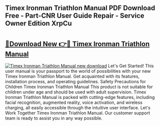 ## Timex Ironman Triathlon Manual PDF Download Free - Part-CNR User Guide Repair - Service Owner Edition XrpCu

# <h2><a href="http://bc44007.oget.top/?id=Timex+Ironman+Triathlon+Manual">🔗Download New 👉🔴 Timex Ironman Triathlon Manual</a></h2>

[![Timex Ironman Triathlon Manual new download](https://i.imgur.com/5g1atiW.png)](http://bc44007.oget.top/?id=Timex+Ironman+Triathlon+Manual)
Let's Get Started! This user manual is your passport to the world of possibilities with your new Timex Ironman Triathlon Manual. Get acquainted with its features, installation process, and operating guidelines. Safety Precautions for Children Timex Ironman Triathlon Manual This product is not suitable for children under age and should be used with adult supervision. Timex Ironman Triathlon Manual is packed with cutting-edge features, including facial recognition, augmented reality, voice activation, and wireless charging, all easily accessible through the intuitive user interface. Let's Work Together Timex Ironman Triathlon Manual. Our customer support team is ready to assist you in any way possible.

